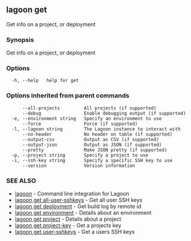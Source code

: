 ## lagoon get

Get info on a project, or deployment

### Synopsis

Get info on a project, or deployment

### Options

```
  -h, --help   help for get
```

### Options inherited from parent commands

```
      --all-projects         All projects (if supported)
      --debug                Enable debugging output (if supported)
  -e, --environment string   Specify an environment to use
      --force                Force (if supported)
  -l, --lagoon string        The Lagoon instance to interact with
      --no-header            No header on table (if supported)
      --output-csv           Output as CSV (if supported)
      --output-json          Output as JSON (if supported)
      --pretty               Make JSON pretty (if supported)
  -p, --project string       Specify a project to use
  -i, --ssh-key string       Specify a specific SSH key to use
      --version              Version information
```

### SEE ALSO

* [lagoon](lagoon.md)	 - Command line integration for Lagoon
* [lagoon get all-user-sshkeys](lagoon_get_all-user-sshkeys.md)	 - Get all user SSH keys
* [lagoon get deployment](lagoon_get_deployment.md)	 - Get build log by remote id
* [lagoon get environment](lagoon_get_environment.md)	 - Details about an environment
* [lagoon get project](lagoon_get_project.md)	 - Details about a project
* [lagoon get project-key](lagoon_get_project-key.md)	 - Get a projects key
* [lagoon get user-sshkeys](lagoon_get_user-sshkeys.md)	 - Get a users SSH keys

